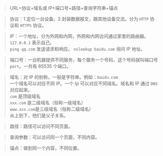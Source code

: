 > URL=协议+域名或 IP+端口号+路径+查询字符串+锚点

> 协议：1.定位一台设备。2.封装数据报文，跟其他设备交流。分为 `HTTP` 协议和 `HTTPS` 协议。

> IP：一个地址，分为外网和内网，外网和内网访问通过家里的路由器。`127.0.0.1` 表示自己。  
> `ping qq.com` 发送请求和响应。
> `nslookup baidu.com` 询问 IP 地址。

> 端口号：一台机器提供不同服务，每个服务一个号码，这个号码就叫端口号 `port`。一共有 65535 个端口。

> 域名：对 IP 的别称，一般是字符串。例如：`baidu.com`  
> 一个域名可以对应不同 IP。一个 Ip 可以对应不同域名。域名和 IP 通过 `DNS` 对应起来。  
> `com` 是顶级域名  
> `xxx.com` 是二级域名（俗称一级域名）  
> `www.xxx.com`是三级域名（俗称二级域名）  
> 从上到下，他们是父子关系。

> 路径：路径可以访问不同页面。

> 查询参数：可以访问同一个页面，不同内容。

> 锚点：做到同一个内容，不同位置。
